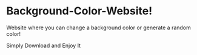 # Background-Color-Website!
Website where you can change a background color or generate a random color!


Simply Download and Enjoy It

